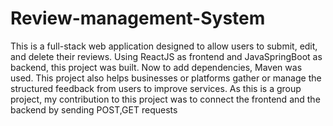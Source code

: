 # Review-management-System
This is a full-stack web application designed to allow users to submit, edit, and delete their reviews. 
Using ReactJS as frontend and JavaSpringBoot as backend, this project was built.
Now to add dependencies, Maven was used.
This project also helps businesses or platforms gather or manage the structured feedback from users to improve services.
As this is a group project, my contribution to this project was to connect the frontend and the backend by sending POST,GET requests
